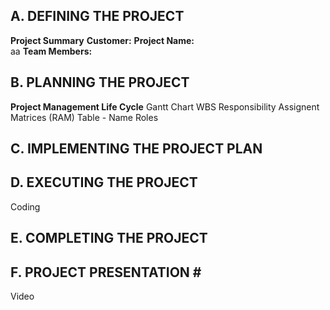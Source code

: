 ## A. DEFINING THE PROJECT ##
**Project Summary**
**Customer:**
**Project Name:**\
aa
**Team Members:**
## B. PLANNING THE PROJECT ##
**Project Management Life Cycle** 
Gantt Chart
WBS
Responsibility Assignent Matrices (RAM)
Table - Name Roles
## C. IMPLEMENTING THE PROJECT PLAN ##

## D. EXECUTING THE PROJECT ##
Coding
## E. COMPLETING THE PROJECT ##
## F. PROJECT PRESENTATION # #
Video

